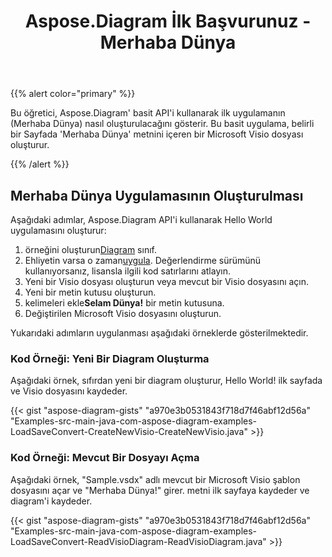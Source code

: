 ﻿---
title: Aspose.Diagram İlk Başvurunuz - Merhaba Dünya
type: docs
weight: 30
url: /tr/java/your-first-aspose-diagram-application-hello-world/
description: Bu sayfada Aspose.Diagram kitaplığı ile ilk uygulamanın nasıl oluşturulacağı açıklanmaktadır.
---
{{% alert color="primary" %}}

Bu öğretici, Aspose.Diagram' basit API'i kullanarak ilk uygulamanın (Merhaba Dünya) nasıl oluşturulacağını gösterir. Bu basit uygulama, belirli bir Sayfada 'Merhaba Dünya' metnini içeren bir Microsoft Visio dosyası oluşturur.

{{% /alert %}}

## **Merhaba Dünya Uygulamasının Oluşturulması**

Aşağıdaki adımlar, Aspose.Diagram API'i kullanarak Hello World uygulamasını oluşturur:

1.  örneğini oluşturun[Diagram](https://reference.aspose.com/diagram/java/com.aspose.diagram/diagram) sınıf.
1.  Ehliyetin varsa o zaman[uygula](https://reference.aspose.com/diagram/java/com.aspose.diagram/License).
 Değerlendirme sürümünü kullanıyorsanız, lisansla ilgili kod satırlarını atlayın.
1. Yeni bir Visio dosyası oluşturun veya mevcut bir Visio dosyasını açın.
1. Yeni bir metin kutusu oluşturun.
1.  kelimeleri ekle**Selam Dünya!** bir metin kutusuna.
1. Değiştirilen Microsoft Visio dosyasını oluşturun.

Yukarıdaki adımların uygulanması aşağıdaki örneklerde gösterilmektedir.

### **Kod Örneği: Yeni Bir Diagram Oluşturma**

Aşağıdaki örnek, sıfırdan yeni bir diagram oluşturur, Hello World! ilk sayfada ve Visio dosyasını kaydeder.

{{< gist "aspose-diagram-gists" "a970e3b0531843f718d7f46abf12d56a" "Examples-src-main-java-com-aspose-diagram-examples-LoadSaveConvert-CreateNewVisio-CreateNewVisio.java" >}}

### **Kod Örneği: Mevcut Bir Dosyayı Açma**

Aşağıdaki örnek, "Sample.vsdx" adlı mevcut bir Microsoft Visio şablon dosyasını açar ve "Merhaba Dünya!" girer. metni ilk sayfaya kaydeder ve diagram'i kaydeder.

{{< gist "aspose-diagram-gists" "a970e3b0531843f718d7f46abf12d56a" "Examples-src-main-java-com-aspose-diagram-examples-LoadSaveConvert-ReadVisioDiagram-ReadVisioDiagram.java" >}}

